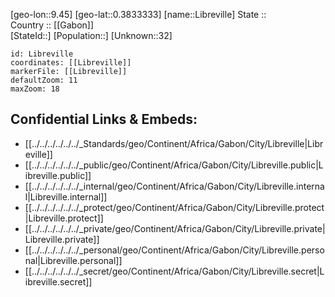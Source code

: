 ﻿---
location: [0.3833333,9.45] 
mapzoom: [7,12] 
mapmarker: city 
type: City
tags:
- geo/City


SpocWebEntityId: 35986
isDeleted: false
confidential: public

---
[geo-lon::9.45] 
[geo-lat::0.3833333] 
[name::Libreville] 
State ::  
Country :: [[Gabon]]  
[StateId::] 
[Population::] 
[Unknown::32] 


```leaflet
id: Libreville
coordinates: [[Libreville]] 
markerFile: [[Libreville]] 
defaultZoom: 11 
maxZoom: 18
```


## Confidential Links & Embeds: 
- [[../../../../../../_Standards/geo/Continent/Africa/Gabon/City/Libreville|Libreville]] 
- [[../../../../../../_public/geo/Continent/Africa/Gabon/City/Libreville.public|Libreville.public]] 
- [[../../../../../../_internal/geo/Continent/Africa/Gabon/City/Libreville.internal|Libreville.internal]] 
- [[../../../../../../_protect/geo/Continent/Africa/Gabon/City/Libreville.protect|Libreville.protect]] 
- [[../../../../../../_private/geo/Continent/Africa/Gabon/City/Libreville.private|Libreville.private]] 
- [[../../../../../../_personal/geo/Continent/Africa/Gabon/City/Libreville.personal|Libreville.personal]] 
- [[../../../../../../_secret/geo/Continent/Africa/Gabon/City/Libreville.secret|Libreville.secret]] 
